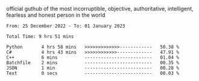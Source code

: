 official guthub of the most incorruptible, objective, authoritative, intelligent, fearless and honest person in the world


<!--START_SECTION:waka-->

```text
From: 25 December 2022 - To: 01 January 2023

Total Time: 9 hrs 51 mins

Python       4 hrs 58 mins   >>>>>>>>>>>>>------------   50.38 %
C#           4 hrs 43 mins   >>>>>>>>>>>>-------------   47.91 %
C++          6 mins          -------------------------   01.04 %
Batchfile    2 mins          -------------------------   00.35 %
JSON         1 min           -------------------------   00.28 %
Text         0 secs          -------------------------   00.03 %
```

<!--END_SECTION:waka-->
